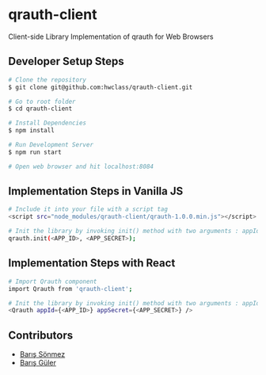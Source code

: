 # qrauth-client
Client-side Library Implementation of qrauth for Web Browsers

## Developer Setup Steps

```bash
# Clone the repository
$ git clone git@github.com:hwclass/qrauth-client.git

# Go to root folder
$ cd qrauth-client

# Install Dependencies
$ npm install

# Run Development Server
$ npm run start

# Open web browser and hit localhost:8084

```

## Implementation Steps in Vanilla JS

```bash
# Include it into your file with a script tag
<script src="node_modules/qrauth-client/qrauth-1.0.0.min.js"></script>

# Init the library by invoking init() method with two arguments : appId, appSecret
qrauth.init(<APP_ID>, <APP_SECRET>);
```

## Implementation Steps with React

```bash
# Import Qrauth component
import Qrauth from 'qrauth-client';

# Init the library by invoking init() method with two arguments : appId, appSecret
<Qrauth appId={<APP_ID>} appSecret={<APP_SECRET>} />
```

## Contributors
- [Barış Sönmez](https://www.github.com/barissonmez)
- [Barış Güler](https://www.github.com/hwclass)
